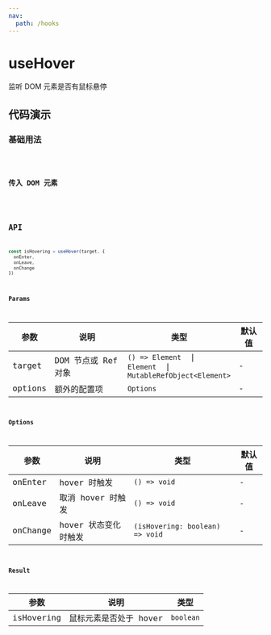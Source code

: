 ```yaml
---
nav:
  path: /hooks
---
```


# useHover

监听 DOM 元素是否有鼠标悬停

## 代码演示

### 基础用法

<code hideActions='["CSB"]' src="./demo/demo1.tsx" />

### 传入 DOM 元素

<code hideActions='["CSB"]' src="./demo/demo2.tsx" />

## API

```typescript
const isHovering = useHover(target, {
  onEnter,
  onLeave,
  onChange
})
```

### Params

| 参数    | 说明          | 类型               | 默认值      |
|--------| --------------| ------------------| -----------|
| target  | DOM 节点或 Ref 对象 | `() => Element ` \| <br /> `Element ` \| <br /> `MutableRefObject<Element>` | - |
| options | 额外的配置项  | `Options`           | - |

### Options

| 参数    | 说明        | 类型            | 默认值          |
| -------| ------------| ---------------| ---------------|
| onEnter | hover 时触发 | `() => void`  | -              |
| onLeave | 取消 hover 时触发 | `() => void` | -           |
| onChange | hover 状态变化时触发 | `(isHovering: boolean) => void` | - |

### Result

| 参数      | 说明                  | 类型      |
| ---------| ----------------------| ---------|
| isHovering | 鼠标元素是否处于 hover | `boolean`|

